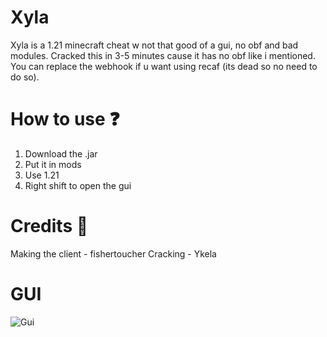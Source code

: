 # Xyla
Xyla is a 1.21 minecraft cheat w not that good of a gui, no obf and bad modules. Cracked this in 3-5 minutes cause it has no obf like i mentioned. You can replace the webhook if u want using recaf (its dead so no need to do so). 

# How to use ❓
1. Download the .jar
2. Put it in mods
3. Use 1.21
4. Right shift to open the gui

# Credits 🫡
Making the client - fishertoucher
Cracking - Ykela

# GUI
![Gui](https://github.com/user-attachments/assets/0de24cb2-01b3-4c77-8e14-756668355d12)
